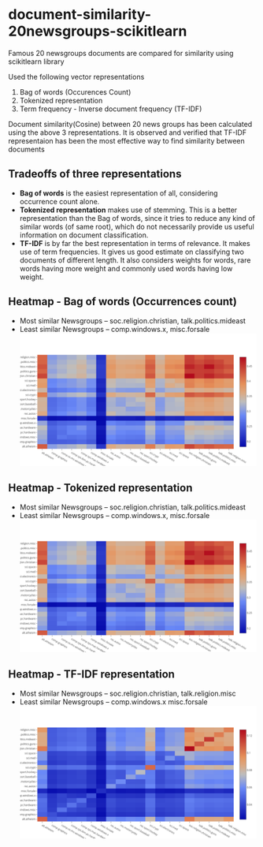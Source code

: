 # document-similarity-20newsgroups-scikitlearn
Famous 20 newsgroups  documents are compared for similarity using scikitlearn library

Used the following vector representations
1.	Bag of words (Occurences Count)
2.	Tokenized representation
3.	Term frequency - Inverse document frequency (TF-IDF)

Document similarity(Cosine) between 20 news groups has been calculated using the above 3 representations. It is observed and verified that TF-IDF representaion has been the most effective way to find similarity between documents

## Tradeoffs of three representations
-	**Bag of words** is the easiest representation of all, considering occurrence count alone.
-	**Tokenized representation** makes use of stemming. This is a better representation than the Bag of words, since it tries to reduce any kind of similar words (of same root), which do not necessarily provide us useful information on document classification.
-	**TF-IDF** is by far the best representation in terms of relevance. It makes use of term frequencies. It gives us good estimate on classifying two documents of different length. It also considers weights for words, rare words having more weight and commonly used words having low weight.

## Heatmap - Bag of words (Occurrences count)
-	Most similar Newsgroups – soc.religion.christian, talk.politics.mideast
-	Least similar Newsgroups – comp.windows.x, misc.forsale
![alt text](https://github.com/vinaybysani/document-similarity-20newsgroups-scikitlearn/blob/master/images/count.png)


## Heatmap - Tokenized representation 
-	Most similar Newsgroups – soc.religion.christian, talk.politics.mideast
-	Least similar Newsgroups – comp.windows.x, misc.forsale
![alt text](https://github.com/vinaybysani/document-similarity-20newsgroups-scikitlearn/blob/master/images/tokenized.png)


## Heatmap - TF-IDF representation
-	Most similar Newsgroups – soc.religion.christian, talk.religion.misc
-	Least similar Newsgroups – comp.windows.x misc.forsale
![alt text](https://github.com/vinaybysani/document-similarity-20newsgroups-scikitlearn/blob/master/images/tfidf.png)